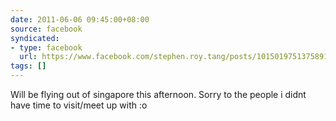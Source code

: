 ```yaml
---
date: 2011-06-06 09:45:00+08:00
source: facebook
syndicated:
- type: facebook
  url: https://www.facebook.com/stephen.roy.tang/posts/10150197513758912
tags: []
---
```


Will be flying out of singapore this afternoon. Sorry to the people i didnt have time to visit/meet up with :o